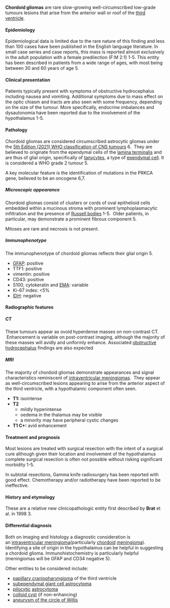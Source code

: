 **Chordoid gliomas** are rare slow-growing well-circumscribed low-grade tumours lesions that arise from the anterior wall or roof of the [third ventricle](https://radiopaedia.org/articles/third-ventricle). 

#### Epidemiology

Epidemiological data is limited due to the rare nature of this finding and less than 100 cases have been published in the English language literature. In small case series and case reports, this mass is reported almost exclusively in the adult population with a female predilection (F:M 2:1) 1-5. This entity has been described in patients from a wide range of ages, with most being between 30 and 60 years of age 5. 

#### Clinical presentation

Patients typically present with symptoms of obstructive hydrocephalus including nausea and vomiting. Additional symptoms due to mass effect on the optic chiasm and tracts are also seen with some frequency, depending on the size of the tumour. More specifically, endocrine imbalances and dysautonomia have been reported due to the involvement of the hypothalamus 1-5. 

#### Pathology

Chordoid gliomas are considered circumscribed astrocytic gliomas under the [5th Edition (2021) WHO classification of CNS tumours](https://radiopaedia.org/articles/who-classification-of-cns-tumours-1) 6.  They are believed to originate from the ependymal cells of the [lamina terminalis](https://radiopaedia.org/articles/lamina-terminalis) and are thus of glial origin, specifically of [tanycytes](https://radiopaedia.org/articles/tanycytes), a type of [ependymal cell](https://radiopaedia.org/articles/ependymal-cells). It is considered a WHO grade 2 tumour 5. 

A key molecular feature is the identification of mutations in the PRKCA gene, believed to be an oncogene 6,7. 

##### Microscopic appearance

Chordoid gliomas consist of clusters or cords of oval epithelioid cells embedded within a mucinous stroma with prominent lymphoplasmacytic infiltration and the presence of [Russell bodies](https://radiopaedia.org/articles/missing?article%5Btitle%5D=russell-bodies) 1-5.  Older patients, in particular, may demonstrate a prominent fibrous component 5. 

Mitoses are rare and necrosis is not present.

##### Immunophenotype

The immunophenotype of chordoid gliomas reflects their glial origin 5. 

- [GFAP](https://radiopaedia.org/articles/glial-fibrillary-acid-protein-gfap): positive
- TTF1: positive
- vimentin: positive
- CD43: positive
- S100, cytokeratin and [EMA](https://radiopaedia.org/articles/epithelial-membrane-antigen-ema): variable
- Ki-67 index: <5%
- [IDH](https://radiopaedia.org/articles/isocitrate-dehydrogenase): negative

#### Radiographic features

##### CT

These tumours appear as ovoid hyperdense masses on non-contrast CT.  Enhancement is variable on post-contrast imaging, although the majority of these masses will avidly and uniformly enhance. Associated [obstructive hydrocephalus](https://radiopaedia.org/articles/obstructive-hydrocephalus) findings are also expected

##### MRI

The majority of chordoid gliomas demonstrate appearances and signal characteristics reminiscent of [intraventricular meningiomas](https://radiopaedia.org/articles/intraventricular-meningioma).  They appear as well-circumscribed lesions appearing to arise from the anterior aspect of the third ventricle, with a hypothalamic component often seen.

- **T1:** isointense
- **T2**
    - mildly hyperintense
    - oedema in the thalamus may be visible
    - a minority may have peripheral cystic changes
- **T1 C+:** avid enhancement

#### Treatment and prognosis

Most lesions are treated with surgical resection with the intent of a surgical cure although given their location and involvement of the hypothalamus complete surgical resection is often not possible without risking significant morbidity 1-5.

In subtotal resections, Gamma knife radiosurgery has been reported with good effect. Chemotherapy and/or radiotherapy have been reported to be ineffective.  

#### History and etymology

These are a relative new clinicopathologic entity first described by **Brat** et al. in 1998 3.

#### Differential diagnosis

Both on imaging and histology a diagnostic consideration is an [intraventricular meningioma](https://radiopaedia.org/articles/intraventricular-meningioma)(particularly [chordoid](https://radiopaedia.org/articles/chordoid-meningioma) [meningioma](https://radiopaedia.org/articles/chordoid-meningioma)). Identifying a site of origin in the hypothalamus can be helpful in suggesting a chordoid glioma. Immunohistochemistry is particularly helpful (meningiomas will be GFAP and CD34 negative 5). 

Other entities to be considered include: 

- [papillary craniopharyngioma](https://radiopaedia.org/articles/papillary-craniopharyngioma) of the third ventricle
- [subependymal giant cell astrocytoma](https://radiopaedia.org/articles/subependymal-giant-cell-astrocytoma)
- [pilocytic](https://radiopaedia.org/articles/pilocytic-astrocytoma) [astrocytoma](https://radiopaedia.org/articles/pilocytic-astrocytoma)
- [colloid cyst](https://radiopaedia.org/articles/colloid-cyst-of-the-third-ventricle) (if non-enhancing)
- [aneurysm of the circle of Willis](https://radiopaedia.org/articles/saccular-cerebral-aneurysm)